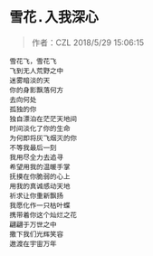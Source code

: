 # `雪花.入我深心`
>作者：CZL  2018/5/29 15:06:15 

    
    雪花飞，雪花飞
    飞到无人荒野之中
    迷雾暗淡的天
    你的身影飘落何方
    去向何处
    孤独的你
    独自漂泊在茫茫天地间
    时间淡化了你的生命
    为何即将灰飞烟灭的你
    不等我最后一刻
    我用尽全力去追寻
    希望用我的温暖手掌
    抚摸在你脆弱的心上
    用我的真诚感动天地
    祈求让你重新飘扬
    我愿化作一只枯叶蝶
    携带着你这个灿烂之花
    翩翩于万世之中
    撒下我们光辉笑容
    遨渡在宇宙万年
